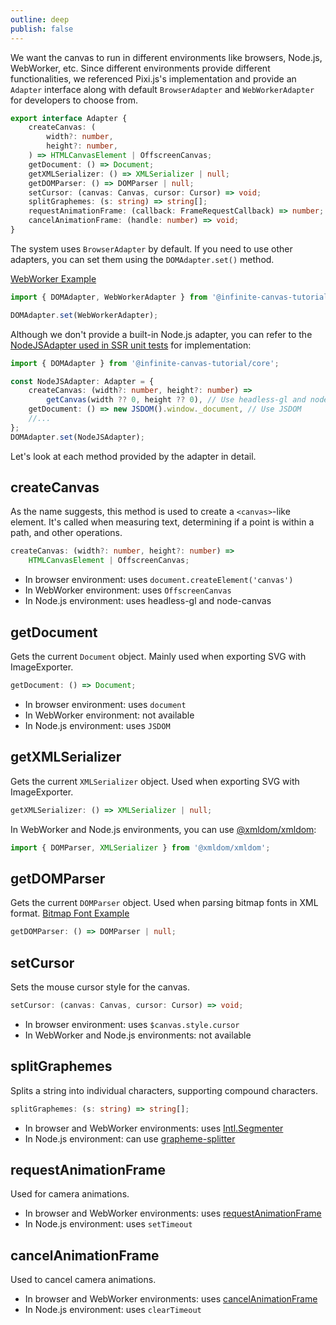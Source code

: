 ```yaml
---
outline: deep
publish: false
---
```


We want the canvas to run in different environments like browsers, Node.js, WebWorker, etc. Since different environments provide different functionalities, we referenced Pixi.js's implementation and provide an `Adapter` interface along with default `BrowserAdapter` and `WebWorkerAdapter` for developers to choose from.

```ts
export interface Adapter {
    createCanvas: (
        width?: number,
        height?: number,
    ) => HTMLCanvasElement | OffscreenCanvas;
    getDocument: () => Document;
    getXMLSerializer: () => XMLSerializer | null;
    getDOMParser: () => DOMParser | null;
    setCursor: (canvas: Canvas, cursor: Cursor) => void;
    splitGraphemes: (s: string) => string[];
    requestAnimationFrame: (callback: FrameRequestCallback) => number;
    cancelAnimationFrame: (handle: number) => void;
}
```

The system uses `BrowserAdapter` by default. If you need to use other adapters, you can set them using the `DOMAdapter.set()` method.

[WebWorker Example]

```ts
import { DOMAdapter, WebWorkerAdapter } from '@infinite-canvas-tutorial/core';

DOMAdapter.set(WebWorkerAdapter);
```

Although we don't provide a built-in Node.js adapter, you can refer to the [NodeJSAdapter used in SSR unit tests] for implementation:

```ts
import { DOMAdapter } from '@infinite-canvas-tutorial/core';

const NodeJSAdapter: Adapter = {
    createCanvas: (width?: number, height?: number) =>
        getCanvas(width ?? 0, height ?? 0), // Use headless-gl and node-canvas
    getDocument: () => new JSDOM().window._document, // Use JSDOM
    //...
};
DOMAdapter.set(NodeJSAdapter);
```

Let's look at each method provided by the adapter in detail.

## createCanvas

As the name suggests, this method is used to create a `<canvas>`-like element. It's called when measuring text, determining if a point is within a path, and other operations.

```ts
createCanvas: (width?: number, height?: number) =>
    HTMLCanvasElement | OffscreenCanvas;
```

-   In browser environment: uses `document.createElement('canvas')`
-   In WebWorker environment: uses `OffscreenCanvas`
-   In Node.js environment: uses headless-gl and node-canvas

## getDocument

Gets the current `Document` object. Mainly used when exporting SVG with ImageExporter.

```ts
getDocument: () => Document;
```

-   In browser environment: uses `document`
-   In WebWorker environment: not available
-   In Node.js environment: uses `JSDOM`

## getXMLSerializer

Gets the current `XMLSerializer` object. Used when exporting SVG with ImageExporter.

```ts
getXMLSerializer: () => XMLSerializer | null;
```

In WebWorker and Node.js environments, you can use [@xmldom/xmldom]:

```ts
import { DOMParser, XMLSerializer } from '@xmldom/xmldom';
```

## getDOMParser

Gets the current `DOMParser` object. Used when parsing bitmap fonts in XML format. [Bitmap Font Example]

```ts
getDOMParser: () => DOMParser | null;
```

## setCursor

Sets the mouse cursor style for the canvas.

```ts
setCursor: (canvas: Canvas, cursor: Cursor) => void;
```

-   In browser environment: uses `$canvas.style.cursor`
-   In WebWorker and Node.js environments: not available

## splitGraphemes

Splits a string into individual characters, supporting compound characters.

```ts
splitGraphemes: (s: string) => string[];
```

-   In browser and WebWorker environments: uses [Intl.Segmenter]
-   In Node.js environment: can use [grapheme-splitter]

## requestAnimationFrame

Used for camera animations.

-   In browser and WebWorker environments: uses [requestAnimationFrame]
-   In Node.js environment: uses `setTimeout`

## cancelAnimationFrame

Used to cancel camera animations.

-   In browser and WebWorker environments: uses [cancelAnimationFrame]
-   In Node.js environment: uses `clearTimeout`

[WebWorker Example]: /example/webworker
[NodeJSAdapter used in SSR unit tests]: https://github.com/xiaoiver/infinite-canvas-tutorial/blob/master/__tests__/utils.ts#L93-L105
[requestAnimationFrame]: https://developer.mozilla.org/en-US/docs/Web/API/Window/requestAnimationFrame
[cancelAnimationFrame]: https://developer.mozilla.org/en-US/docs/Web/API/Window/cancelAnimationFrame
[@xmldom/xmldom]: https://www.npmjs.com/package/@xmldom/xmldom
[Bitmap Font Example]: /example/bitmap-font
[Intl.Segmenter]: https://developer.mozilla.org/en-US/docs/Web/JavaScript/Reference/Global_Objects/Intl/Segmenter
[grapheme-splitter]: https://github.com/orling/grapheme-splitter
